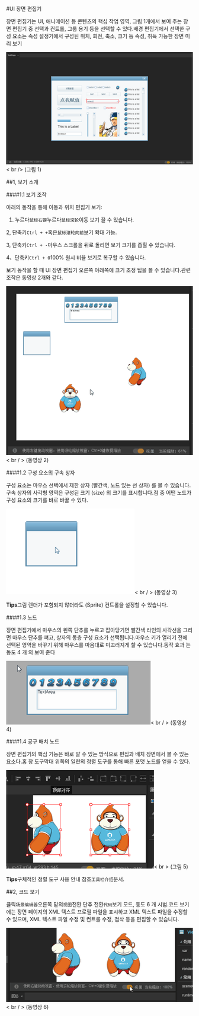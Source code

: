 #UI 장면 편집기

장면 편집기는 UI, 애니메이션 등 콘텐츠의 핵심 작업 영역, 그림 1개에서 보여 주는 장면 편집기 중 선택과 컨트롤, 그룹 용기 등을 선택할 수 있다.배경 편집기에서 선택한 구성 요소는 속성 설정기에서 구성된 위치, 회전, 축소, 크기 등 속성, 취득 가능한 장면 미리 보기

​![图片1.png](img/1.png)< br />
(그림 1)



##1, 보기 소개

####1.1 보기 조작

아래의 동작을 통해 이동과 위치 편집기 보기:

1. 누르다`鼠标右键`누르다`鼠标滚轮`이동 보기 끌 수 있습니다.

2, 단축키`Ctrl + +`혹은`鼠标滚轮向前`보기 확대 가능.

3, 단축키`Ctrl + -`마우스 스크롤을 뒤로 돌리면 보기 크기를 좁힐 수 있습니다.

4、단축키`Ctrl + 0`100% 원시 비율 보기로 복구할 수 있습니다.

보기 동작을 할 때 UI 장면 편집기 오른쪽 아래쪽에 크기 조정 팁을 볼 수 있습니다.관련 조작은 동영상 2개와 같다.

![动图2](img/2.gif)< br / > (동영상 2)



####1.2 구성 요소의 구속 상자

구성 요소는 마우스 선택에서 제한 상자 (빨간색, 노드 있는 선 상자) 를 볼 수 있습니다. 구속 상자의 사각형 영역은 구성된 크기 (size) 의 크기를 표시합니다.점 중 어떤 노드가 구성 요소의 크기를 바로 바꿀 수 있다.

​![动图3](img/3.gif)< br / > (동영상 3)

**Tips**그림 렌더가 포함되지 않더라도 (Sprite) 컨트롤을 설정할 수 있습니다.



####1.3 노드

장면 편집기에서 마우스의 왼쪽 단추를 누르고 잡아당기면 빨간색 라인의 사각선을 그리면 마우스 단추를 펴고, 상자의 동층 구성 요소가 선택됩니다.마우스 키가 열리기 전에 선택된 영역을 바꾸기 위해 마우스를 마음대로 미끄러지게 할 수 있습니다.동작 효과 는 동도 4 개 의 보여 준다

![动图4](img/4.gif)< br / > (동영상 4)



####1.4 공구 배치 노드

장면 편집기의 핵심 기능은 바로 알 수 있는 방식으로 편집과 배치 장면에서 볼 수 있는 요소다.홈 창 도구막대 위쪽의 일련의 정렬 도구를 통해 빠른 포맷 노드를 얻을 수 있다.

​![图片5](img/5.png)< br > (그림 5)

**Tips**구체적인 정렬 도구 사용 안내 참조`工具栏介绍`문서.



##2, 코드 보기

클릭`场景编辑器`오른쪽 밑의`视图`전환 단추 전환`代码`보기 모드, 동도 6 개 시범.코드 보기에는 장면 페이지의 XML 텍스트 프로필 파일을 표시하고 XML 텍스트 파일을 수정할 수 있으며, XML 텍스트 파일 수정 및 컨트롤 수정, 첨삭 등을 편집할 수 있습니다.

![动图6](img/6.gif)< br / > (동영상 6)


